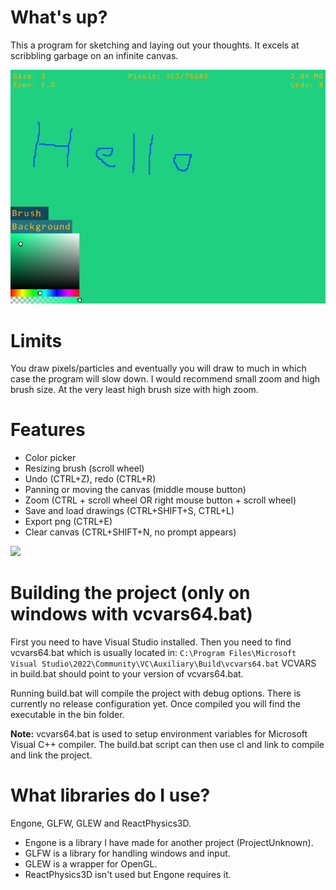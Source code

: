 # What's up?
This a program for sketching and laying out your thoughts.
It excels at scribbling garbage on an infinite canvas.

![](docs/img/screenshot0.png)

# Limits
You draw pixels/particles and eventually you will draw to much in which case
the program will slow down. I would recommend small zoom and high brush size.
At the very least high brush size with high zoom.

# Features
- Color picker
- Resizing brush (scroll wheel)
- Undo (CTRL+Z), redo (CTRL+R)
- Panning or moving the canvas (middle mouse button)
- Zoom (CTRL + scroll wheel OR right mouse button + scroll wheel)
- Save and load drawings (CTRL+SHIFT+S, CTRL+L)
- Export png (CTRL+E)
- Clear canvas (CTRL+SHIFT+N, no prompt appears)

![](docs/img/showcase0.gif)

# Building the project (only on windows with vcvars64.bat)
First you need to have Visual Studio installed.
Then you need to find vcvars64.bat which is usually located in:
`C:\Program Files\Microsoft Visual Studio\2022\Community\VC\Auxiliary\Build\vcvars64.bat`
VCVARS in build.bat should point to your version of vcvars64.bat.

Running build.bat will compile the project with debug options.
There is currently no release configuration yet.
Once compiled you will find the executable in the bin folder.

**Note:** vcvars64.bat is used to setup environment variables for
Microsoft Visual C++ compiler. The build.bat script can then use 
cl and link to compile and link the project.

# What libraries do I use?
Engone, GLFW, GLEW and ReactPhysics3D.
- Engone is a library I have made for another project (ProjectUnknown).
- GLFW is a library for handling windows and input.
- GLEW is a wrapper for OpenGL.
- ReactPhysics3D isn't used but Engone requires it.
